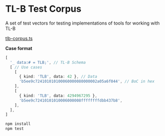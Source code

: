 # TL-B Test Corpus

A set of test vectors for testing implementations of tools for working with TL-B

[tlb-corpus.ts](tlb-corpus.ts)

**Case format**
```typescript
[
  '_ data:# = TLB;', // TL-B Schema
  [ // Use cases
    [
      { kind: 'TLB', data: 42 }, // Data
      'b5ee9c724101010100060000080000002a05a6f044', // BoC in hex
    ],
    [
      { kind: 'TLB', data: 4294967295 },
      'b5ee9c72410101010006000008ffffffffdbb437b8',
    ],
  ],
]
```

```bash
npm install
npm test
```
